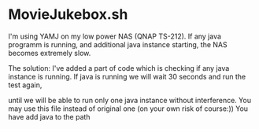 # MovieJukebox.sh
I'm using YAMJ on my low power NAS (QNAP TS-212). If any java programm is running, and additional java instance starting, the NAS becomes extremely slow. 

The solution: I've added a part of code which is checking if any java instance is running. If java is running we will wait 30 seconds and run the test again, 

until we will be able to run only one java instance without interference.
You may use this file instead of original one (on your own risk of course:))
You have add java to the path

